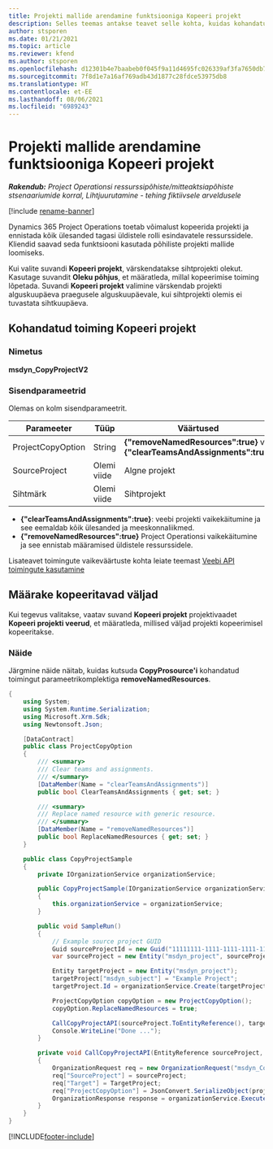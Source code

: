 ```yaml
---
title: Projekti mallide arendamine funktsiooniga Kopeeri projekt
description: Selles teemas antakse teavet selle kohta, kuidas kohandatud toimingut Kopeeri projekt kasutades projekti malle luua.
author: stsporen
ms.date: 01/21/2021
ms.topic: article
ms.reviewer: kfend
ms.author: stsporen
ms.openlocfilehash: d12301b4e7baabeb0f045f9a11d4695fc026339af3fa7650db7177c495c71e90
ms.sourcegitcommit: 7f8d1e7a16af769adb43d1877c28fdce53975db8
ms.translationtype: HT
ms.contentlocale: et-EE
ms.lasthandoff: 08/06/2021
ms.locfileid: "6989243"
---
```

# <a name="develop-project-templates-with-copy-project"></a>Projekti mallide arendamine funktsiooniga Kopeeri projekt

_**Rakendub:** Project Operationsi ressurssipõhiste/mitteaktsiapõhiste stsenaariumide korral,  Lihtjuurutamine - tehing fiktiivsele arveldusele_

[!include [rename-banner](~/includes/cc-data-platform-banner.md)]

Dynamics 365 Project Operations toetab võimalust kopeerida projekti ja ennistada kõik ülesanded tagasi üldistele rolli esindavatele ressurssidele. Kliendid saavad seda funktsiooni kasutada põhiliste projekti mallide loomiseks.

Kui valite suvandi **Kopeeri projekt**, värskendatakse sihtprojekti olekut. Kasutage suvandit **Oleku põhjus**, et määratleda, millal kopeerimise toiming lõpetada. Suvandi **Kopeeri projekt** valimine värskendab projekti alguskuupäeva praegusele alguskuupäevale, kui sihtprojekti olemis ei tuvastata sihtkuupäeva.

## <a name="copy-project-custom-action"></a>Kohandatud toiming Kopeeri projekt 

### <a name="name"></a>Nimetus 

**msdyn_CopyProjectV2**

### <a name="input-parameters"></a>Sisendparameetrid
Olemas on kolm sisendparameetrit.

| Parameeter          | Tüüp   | Väärtused                                                   | 
|--------------------|--------|----------------------------------------------------------|
| ProjectCopyOption  | String | **{"removeNamedResources":true}** või **{"clearTeamsAndAssignments":true}** |
| SourceProject      | Olemi viide | Algne projekt |
| Sihtmärk             | Olemi viide | Sihtprojekt |


- **{"clearTeamsAndAssignments":true}**: veebi projekti vaikekäitumine ja see eemaldab kõik ülesanded ja meeskonnaliikmed.
- **{"removeNamedResources":true}** Project Operationsi vaikekäitumine ja see ennistab määramised üldistele ressurssidele.

Lisateavet toimingute vaikeväärtuste kohta leiate teemast [Veebi API toimingute kasutamine](/powerapps/developer/common-data-service/webapi/use-web-api-actions)

## <a name="specify-fields-to-copy"></a>Määrake kopeeritavad väljad 
Kui tegevus valitakse, vaatav suvand **Kopeeri projekt** projektivaadet **Kopeeri projekti veerud**, et määratleda, millised väljad projekti kopeerimisel kopeeritakse.


### <a name="example"></a>Näide
Järgmine näide näitab, kuidas kutsuda **CopyProsource'i** kohandatud toimingut parameetrikomplektiga **removeNamedResources**.
```C#
{
    using System;
    using System.Runtime.Serialization;
    using Microsoft.Xrm.Sdk;
    using Newtonsoft.Json;

    [DataContract]
    public class ProjectCopyOption
    {
        /// <summary>
        /// Clear teams and assignments.
        /// </summary>
        [DataMember(Name = "clearTeamsAndAssignments")]
        public bool ClearTeamsAndAssignments { get; set; }

        /// <summary>
        /// Replace named resource with generic resource.
        /// </summary>
        [DataMember(Name = "removeNamedResources")]
        public bool ReplaceNamedResources { get; set; }
    }

    public class CopyProjectSample
    {
        private IOrganizationService organizationService;

        public CopyProjectSample(IOrganizationService organizationService)
        {
            this.organizationService = organizationService;
        }

        public void SampleRun()
        {
            // Example source project GUID
            Guid sourceProjectId = new Guid("11111111-1111-1111-1111-111111111111");
            var sourceProject = new Entity("msdyn_project", sourceProjectId);

            Entity targetProject = new Entity("msdyn_project");
            targetProject["msdyn_subject"] = "Example Project";
            targetProject.Id = organizationService.Create(targetProject);

            ProjectCopyOption copyOption = new ProjectCopyOption();
            copyOption.ReplaceNamedResources = true;

            CallCopyProjectAPI(sourceProject.ToEntityReference(), targetProject.ToEntityReference(), copyOption);
            Console.WriteLine("Done ...");
        }

        private void CallCopyProjectAPI(EntityReference sourceProject, EntityReference TargetProject, ProjectCopyOption projectCopyOption)
        {
            OrganizationRequest req = new OrganizationRequest("msdyn_CopyProjectV2");
            req["SourceProject"] = sourceProject;
            req["Target"] = TargetProject;
            req["ProjectCopyOption"] = JsonConvert.SerializeObject(projectCopyOption);
            OrganizationResponse response = organizationService.Execute(req);
        }
    }
}
```


[!INCLUDE[footer-include](../includes/footer-banner.md)]